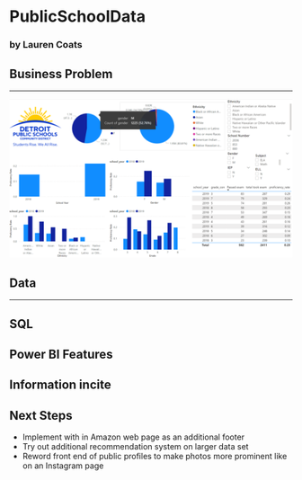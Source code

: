 # PublicSchoolData
### by Lauren Coats
## Business Problem 
--------------
![](https://github.com/laurencoats/PublicSchoolData-/blob/main/Bower%20BI%20.png)
## Data 
--------------------------
## SQL 

## Power BI Features

## Information incite 

## Next Steps 
* Implement with in Amazon web page as an additional footer 
* Try out additional recommendation system on larger data set 
* Reword front end of public profiles to make photos more prominent like on an Instagram page
